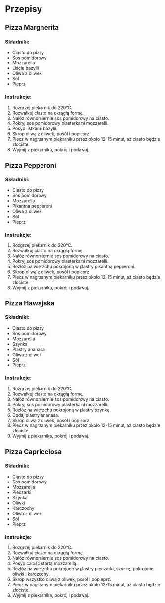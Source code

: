 # Przepisy

## Pizza Margherita

### Składniki:
- Ciasto do pizzy
- Sos pomidorowy
- Mozzarella
- Liście bazylii
- Oliwa z oliwek
- Sól
- Pieprz

### Instrukcje:
1. Rozgrzej piekarnik do 220°C.
2. Rozwałkuj ciasto na okrągłą formę.
3. Nałóż równomiernie sos pomidorowy na ciasto.
4. Pokryj sos pomidorowy plasterkami mozzarelli.
5. Posyp listkami bazylii.
6. Skrop oliwą z oliwek, posól i popieprz.
7. Piecz w nagrzanym piekarniku przez około 12-15 minut, aż ciasto będzie złociste.
8. Wyjmij z piekarnika, pokrój i podawaj.

## Pizza Pepperoni

### Składniki:
- Ciasto do pizzy
- Sos pomidorowy
- Mozzarella
- Pikantna pepperoni
- Oliwa z oliwek
- Sól
- Pieprz

### Instrukcje:
1. Rozgrzej piekarnik do 220°C.
2. Rozwałkuj ciasto na okrągłą formę.
3. Nałóż równomiernie sos pomidorowy na ciasto.
4. Pokryj sos pomidorowy plasterkami mozzarelli.
5. Rozłóż na wierzchu pokrojoną w plastry pikantną pepperoni.
6. Skrop oliwą z oliwek, posól i popieprz.
7. Piecz w nagrzanym piekarniku przez około 12-15 minut, aż ciasto będzie złociste.
8. Wyjmij z piekarnika, pokrój i podawaj.

## Pizza Hawajska

### Składniki:
- Ciasto do pizzy
- Sos pomidorowy
- Mozzarella
- Szynka
- Plastry ananasa
- Oliwa z oliwek
- Sól
- Pieprz

### Instrukcje:
1. Rozgrzej piekarnik do 220°C.
2. Rozwałkuj ciasto na okrągłą formę.
3. Nałóż równomiernie sos pomidorowy na ciasto.
4. Pokryj sos pomidorowy plasterkami mozzarelli.
5. Rozłóż na wierzchu pokrojoną w plastry szynkę.
6. Dodaj plastry ananasa.
7. Skrop oliwą z oliwek, posól i popieprz.
8. Piecz w nagrzanym piekarniku przez około 12-15 minut, aż ciasto będzie złociste.
9. Wyjmij z piekarnika, pokrój i podawaj.

## Pizza Capricciosa

### Składniki:
- Ciasto do pizzy
- Sos pomidorowy
- Mozzarella
- Pieczarki
- Szynka
- Oliwki
- Karczochy
- Oliwa z oliwek
- Sól
- Pieprz

### Instrukcje:
1. Rozgrzej piekarnik do 220°C.
2. Rozwałkuj ciasto na okrągłą formę.
3. Nałóż równomiernie sos pomidorowy na ciasto.
4. Posyp całość startą mozzarellą.
5. Rozłóż na wierzchu pokrojone w plastry pieczarki, szynkę, pokrojone oliwki i karczochy.
6. Skrop wszystko oliwą z oliwek, posól i popieprz.
7. Piecz w nagrzanym piekarniku przez około 12-15 minut, aż ciasto będzie złociste.
8. Wyjmij z piekarnika, pokrój i podawaj.
